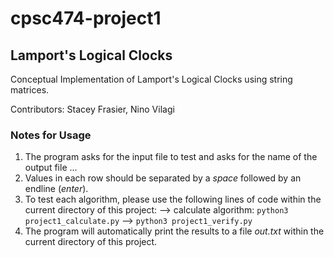 # cpsc474-project1
## Lamport's Logical Clocks 
Conceptual Implementation of Lamport's Logical Clocks using string matrices.

Contributors: Stacey Frasier, Nino Vilagi

### Notes for Usage
1. The program asks for the input file to test and asks for the name of the output file ...
2. Values in each row should be separated by a _space_ followed by an endline (_enter_).
3. To test each algorithm, please use the following lines of code within the current directory of this project:
    --> calculate algorithm:
        ``` python3 project1_calculate.py ```
    --> 
       ``` python3 project1_verify.py ``` 
 4. The program will automatically print the results to a file _out.txt_ within the current directory of this project.